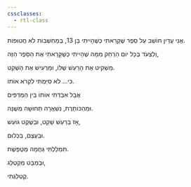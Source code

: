 ```yaml
---
cssclasses:
  - rtl-class
---
```

אֲנִי עֲדַיִן חוֹשֵׁב עַל סֵפֶר שֶׁקָּרָאתִי כְּשֶׁהָיִיתִי בֵּן 13, בְּמַחְשְׁבוֹת לֹא חֲטוּפוֹת.

וְלִצְעֹד בְּכָל יוֹם הַרְחֵק מִמָּה שֶׁהָיִיתִי כְּשֶׁקָּרָאתִי אֶת הַסֵּפֶר הַזֶּה,

מַשְׁקִיט אֶת הָרַעַשׁ שֶׁלּוֹ, וּמַרְעִישׁ אֶת הַשְׁקֵט.

כִּי... לֹא סִיַּמְתִּי לִקְרֹא אוֹתוֹ.

אֲבָל אִבַּדְתִּי אוֹתוֹ בֵּין הַמְּדַפִּים

וּמֵהַכּוֹתֶרֶת, נִשְׁאֲרָה תְּחוּשָׁה מְשֻׁנָּה.

אָז בְּרַעַשׁ שָׁקֵט, וּבְשֶׁקֶט גּוֹעֵשׁ,

וּבְעֶצֶם, בִּכְלוּם.

תִּמְלַלְתִּי גַּחֲמָה מְטֻפֶּשֶׁת.

וּבְמַבָּט מְקַטְלֵג,

קֻטְלַגְתִּי.